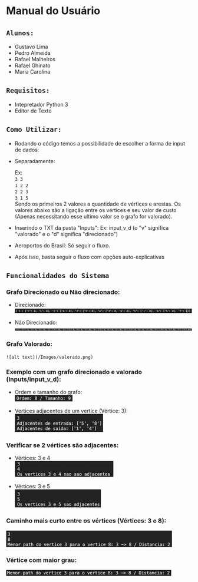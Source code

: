 # Manual do Usuário

## `Alunos:`
- Gustavo Lima 
- Pedro Almeida
- Rafael Malheiros
- Rafael Ghinato 
- Maria Carolina

## `Requisitos:`
- Intepretador Python 3
- Editor de Texto

## `Como Utilizar:`

- Rodando o código temos a possibilidade de escolher a forma de input de dados:

- Separadamente:

    Ex:
    <br>
    `3 3`
    <br>
    `1 2 2`
    <br>
    `2 2 3`
    <br>
    `3 1 5`
    <br>
    Sendo os primeiros 2 valores a quantidade de vértices e arestas.
    Os valores abaixo são a ligação entre os vértices e seu valor de custo (Apenas necessitando esse ultimo valor se o grafo for valorado).

- Inserindo o TXT da pasta "Inputs":
    Ex: input_v_d (o "v" significa "valorado" e o "d" significa "direcionado")


- Aeroportos do Brasil:
    Só seguir o fluxo.

- Após isso, basta seguir o fluxo com opções auto-explicativas

## `Funcionalidades do Sistema`

### Grafo Direcionado ou Não direcionado:
- Direcionado:
    ![alt text](/Images/direcionado.png)

- Não Direcionado:
    ![alt text](/Images/naoDirecionado.png)

### Grafo Valorado:
    ![alt text](/Images/valorado.png)

### Exemplo com um grafo direcionado e valorado (Inputs/input_v_d):

- Ordem e tamanho do grafo:
    <br>
    ![alt text](/Images/ordemTamanho.png)

- Vertices adjacentes de um vertice (Vértice: 3):
    <br>
    ![alt text](/Images/adjacenteVertice3.png)

### Verificar se 2 vértices são adjacentes:
- Vértices: 3 e 4
    <br>
    ![alt text](/Images/verificarVertices.png)
    
- Vértices: 3 e 5
    <br>
    ![alt text](/Images/verificaVertices2.png)

### Caminho mais curto entre os vértices (Vértices: 3 e 8):
![alt text](/Images/caminhoVertices.png)

### Vértice com maior grau:
![alt text](/Images/verticeMaiorGrau.png)